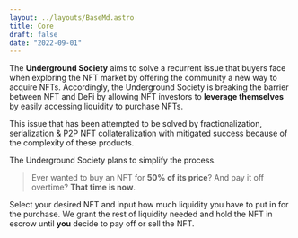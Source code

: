 ```yaml
---
layout: ../layouts/BaseMd.astro
title: Core
draft: false
date: "2022-09-01"
---
```

The **Underground Society** aims to solve a recurrent issue that buyers face when exploring the NFT market by offering the community a new way to acquire NFTs. Accordingly, the Underground Society is breaking the barrier between NFT and DeFi by allowing NFT investors to **leverage themselves** by easily accessing liquidity to purchase NFTs.

This issue that has been attempted to be solved by fractionalization, serialization & P2P NFT collateralization with mitigated success because of the complexity of these products.

The Underground Society plans to simplify the process.

> Ever wanted to buy an NFT for **50% of its price**? And pay it off overtime?  **That time is now**. 

Select your desired NFT and input how much liquidity you have to put in for the purchase. We grant the rest of liquidity needed and hold the NFT in escrow until **you** decide to pay off or sell the NFT.  
